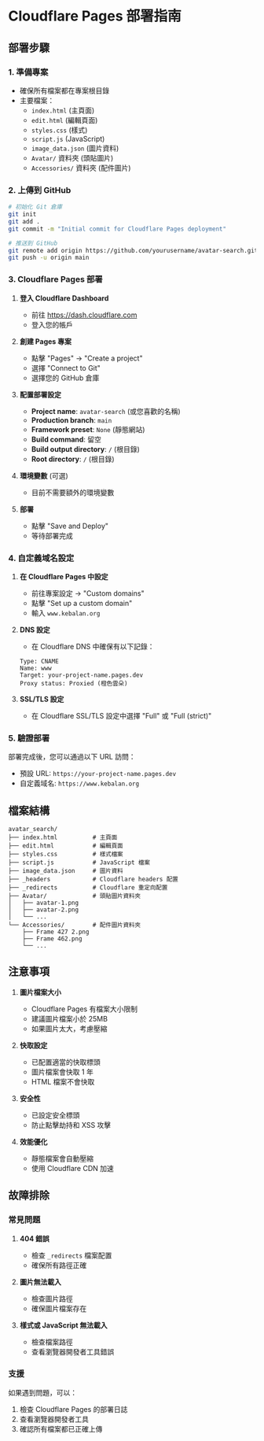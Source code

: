 # Cloudflare Pages 部署指南

## 部署步驟

### 1. 準備專案
- 確保所有檔案都在專案根目錄
- 主要檔案：
  - `index.html` (主頁面)
  - `edit.html` (編輯頁面)
  - `styles.css` (樣式)
  - `script.js` (JavaScript)
  - `image_data.json` (圖片資料)
  - `Avatar/` 資料夾 (頭貼圖片)
  - `Accessories/` 資料夾 (配件圖片)

### 2. 上傳到 GitHub
```bash
# 初始化 Git 倉庫
git init
git add .
git commit -m "Initial commit for Cloudflare Pages deployment"

# 推送到 GitHub
git remote add origin https://github.com/yourusername/avatar-search.git
git push -u origin main
```

### 3. Cloudflare Pages 部署

1. **登入 Cloudflare Dashboard**
   - 前往 https://dash.cloudflare.com
   - 登入您的帳戶

2. **創建 Pages 專案**
   - 點擊 "Pages" → "Create a project"
   - 選擇 "Connect to Git"
   - 選擇您的 GitHub 倉庫

3. **配置部署設定**
   - **Project name**: `avatar-search` (或您喜歡的名稱)
   - **Production branch**: `main`
   - **Framework preset**: `None` (靜態網站)
   - **Build command**: 留空
   - **Build output directory**: `/` (根目錄)
   - **Root directory**: `/` (根目錄)

4. **環境變數** (可選)
   - 目前不需要額外的環境變數

5. **部署**
   - 點擊 "Save and Deploy"
   - 等待部署完成

### 4. 自定義域名設定

1. **在 Cloudflare Pages 中設定**
   - 前往專案設定 → "Custom domains"
   - 點擊 "Set up a custom domain"
   - 輸入 `www.kebalan.org`

2. **DNS 設定**
   - 在 Cloudflare DNS 中確保有以下記錄：
   ```
   Type: CNAME
   Name: www
   Target: your-project-name.pages.dev
   Proxy status: Proxied (橙色雲朵)
   ```

3. **SSL/TLS 設定**
   - 在 Cloudflare SSL/TLS 設定中選擇 "Full" 或 "Full (strict)"

### 5. 驗證部署

部署完成後，您可以通過以下 URL 訪問：
- 預設 URL: `https://your-project-name.pages.dev`
- 自定義域名: `https://www.kebalan.org`

## 檔案結構

```
avatar_search/
├── index.html          # 主頁面
├── edit.html           # 編輯頁面
├── styles.css          # 樣式檔案
├── script.js           # JavaScript 檔案
├── image_data.json     # 圖片資料
├── _headers            # Cloudflare headers 配置
├── _redirects          # Cloudflare 重定向配置
├── Avatar/             # 頭貼圖片資料夾
│   ├── avatar-1.png
│   ├── avatar-2.png
│   └── ...
└── Accessories/        # 配件圖片資料夾
    ├── Frame 427 2.png
    ├── Frame 462.png
    └── ...
```

## 注意事項

1. **圖片檔案大小**
   - Cloudflare Pages 有檔案大小限制
   - 建議圖片檔案小於 25MB
   - 如果圖片太大，考慮壓縮

2. **快取設定**
   - 已配置適當的快取標頭
   - 圖片檔案會快取 1 年
   - HTML 檔案不會快取

3. **安全性**
   - 已設定安全標頭
   - 防止點擊劫持和 XSS 攻擊

4. **效能優化**
   - 靜態檔案會自動壓縮
   - 使用 Cloudflare CDN 加速

## 故障排除

### 常見問題

1. **404 錯誤**
   - 檢查 `_redirects` 檔案配置
   - 確保所有路徑正確

2. **圖片無法載入**
   - 檢查圖片路徑
   - 確保圖片檔案存在

3. **樣式或 JavaScript 無法載入**
   - 檢查檔案路徑
   - 查看瀏覽器開發者工具錯誤

### 支援

如果遇到問題，可以：
1. 檢查 Cloudflare Pages 的部署日誌
2. 查看瀏覽器開發者工具
3. 確認所有檔案都已正確上傳 